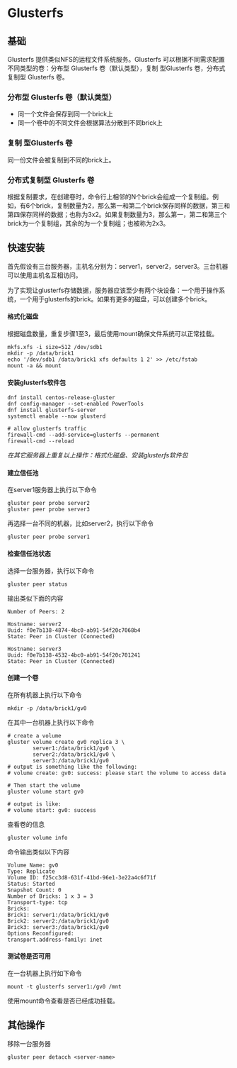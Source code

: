 # Glusterfs

## 基础

Glusterfs 提供类似NFS的运程文件系统服务。Glusterfs 可以根据不同需求配置不同类型的卷：分布型 Glusterfs 卷（默认类型），复制 型Glusterfs 卷，分布式复制型 Glusterfs 卷。

### 分布型 Glusterfs 卷（默认类型）

- 同一个文件会保存到同一个brick上
- 同一个卷中的不同文件会根据算法分散到不同brick上

### 复制 型Glusterfs 卷

同一份文件会被复制到不同的brick上。

### 分布式复制型 Glusterfs 卷

根据复制要求，在创建卷时，命令行上相邻的N个brick会组成一个复制组。例如，有6个brick，复制数量为2，那么第一和第二个brick保存同样的数据，第三和第四保存同样的数据；也称为3x2。如果复制数量为3，那么第一，第二和第三个brick为一个复制组，其余的为一个复制组；也被称为2x3。

## 快速安装

首先假设有三台服务器，主机名分别为：server1，server2，server3。三台机器可以使用主机名互相访问。

为了实现让glusterfs存储数据，服务器应该至少有两个块设备：一个用于操作系统，一个用于glusterfs的brick。如果有更多的磁盘，可以创建多个brick。

#### 格式化磁盘

根据磁盘数量，重复步骤1至3，最后使用mount确保文件系统可以正常挂载。

```shell
mkfs.xfs -i size=512 /dev/sdb1
mkdir -p /data/brick1
echo '/dev/sdb1 /data/brick1 xfs defaults 1 2' >> /etc/fstab
mount -a && mount
```

#### 安装glusterfs软件包

```shell
dnf install centos-release-gluster
dnf config-manager --set-enabled PowerTools
dnf install glusterfs-server
systemctl enable --now glusterd

# allow glusterfs traffic
firewall-cmd --add-service=glusterfs --permanent
firewall-cmd --reload
```

*在其它服务器上重复以上操作：格式化磁盘、安装glusterfs软件包*

#### 建立信任池

在server1服务器上执行以下命令

```shell
gluster peer probe server2
gluster peer probe server3
```

再选择一台不同的机器，比如server2，执行以下命令

```shell
gluster peer probe server1
```

#### 检查信任池状态

选择一台服务器，执行以下命令

```shell
gluster peer status
```

输出类似下面的内容

```shell
Number of Peers: 2

Hostname: server2
Uuid: f0e7b138-4874-4bc0-ab91-54f20c7068b4
State: Peer in Cluster (Connected)

Hostname: server3
Uuid: f0e7b138-4532-4bc0-ab91-54f20c701241
State: Peer in Cluster (Connected)
```

#### 创建一个卷

在所有机器上执行以下命令

```shell
mkdir -p /data/brick1/gv0
```

在其中一台机器上执行以下命令

```shell
# create a volume
gluster volume create gv0 replica 3 \
		server1:/data/brick1/gv0 \
		server2:/data/brick1/gv0 \
		server3:/data/brick1/gv0
# output is something like the following:
# volume create: gv0: success: please start the volume to access data

# Then start the volume
gluster volume start gv0

# output is like:
# volume start: gv0: success
```

查看卷的信息

```shell
gluster volume info
```

命令输出类似以下内容

```shell
Volume Name: gv0
Type: Replicate
Volume ID: f25cc3d8-631f-41bd-96e1-3e22a4c6f71f
Status: Started
Snapshot Count: 0
Number of Bricks: 1 x 3 = 3
Transport-type: tcp
Bricks:
Brick1: server1:/data/brick1/gv0
Brick2: server2:/data/brick1/gv0
Brick3: server3:/data/brick1/gv0
Options Reconfigured:
transport.address-family: inet
```

#### 测试卷是否可用

在一台机器上执行如下命令

```shell
mount -t glusterfs server1:/gv0 /mnt
```

使用mount命令查看是否已经成功挂载。

## 其他操作

移除一台服务器

```shell
gluster peer detacch <server-name>
```

